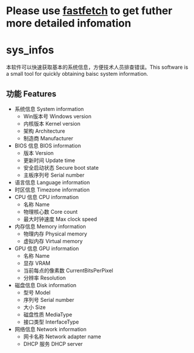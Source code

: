 # Please use [fastfetch](https://github.com/fastfetch-cli/fastfetch) to get futher more detailed infomation

# sys_infos

本软件可以快速获取基本的系统信息，方便技术人员排查错误。This software is a small tool for quickly obtaining baisc system information.

## 功能 Features

- 系统信息 System information
  - Win版本号 Windows version
  - 内核版本 Kernel version
  - 架构 Architecture
  - 制造商 Manufacturer
- BIOS 信息 BIOS information
  - 版本 Version
  - 更新时间 Update time
  - 安全启动状态 Secure boot state
  - 主板序列号 Serial number
- 语言信息 Language information
- 时区信息 Timezone information
- CPU 信息 CPU information
  - 名称 Name
  - 物理核心数 Core count
  - 最大时钟速度 Max clock speed
- 内存信息 Memory information
  - 物理内存 Physical memory
  - 虚拟内存 Virtual memory
- GPU 信息 GPU information
  - 名称 Name
  - 显存 VRAM
  - 当前每点的像素数 CurrentBitsPerPixel
  - 分辨率 Resolution
- 磁盘信息 Disk information
  - 型号 Model
  - 序列号 Serial number
  - 大小 Size
  - 磁盘性质 MediaType
  - 接口类型 InterfaceType
- 网络信息 Network information
  - 网卡名称 Network adapter name
  - DHCP 服务 DHCP server
